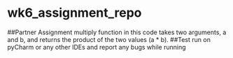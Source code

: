 # wk6_assignment_repo
##Partner Assignment
multiply function in this code takes two arguments, a and b, and returns the product of the two values (a * b).
##Test
run on pyCharm or any other IDEs and report any bugs while running
